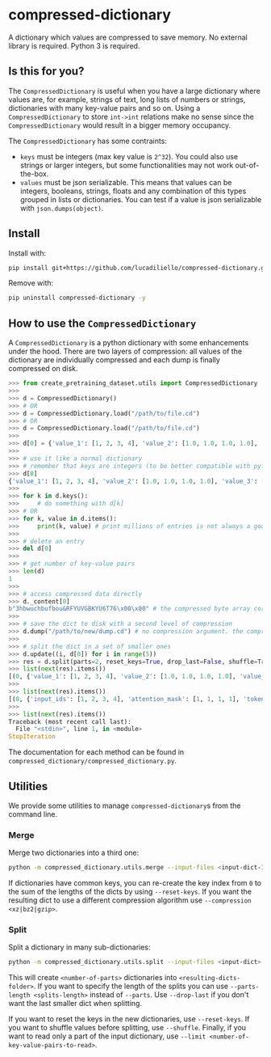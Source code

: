 # compressed-dictionary
A dictionary which values are compressed to save memory. No external library is required. Python 3 is required.

## Is this for you?

The `CompressedDictionary` is useful when you have a large dictionary where values are, for example, strings of text, long lists of numbers or strings, dictionaries with many key-value pairs and so on. Using a `CompressedDictionary` to store `int->int` relations make no sense since the `CompressedDictionary` would result in a bigger memory occupancy.

The `CompressedDictionary` has some contraints:
- `keys` must be integers (max key value is `2^32`). You could also use strings or larger integers, but some functionalities may not work out-of-the-box.
- `values` must be json serializable. This means that values can be integers, booleans, strings, floats and any combination of this types grouped in lists or dictionaries. You can test if a value is json serializable with `json.dumps(object)`.


## Install

Install with:
```bash
pip install git+https://github.com/lucadiliello/compressed-dictionary.git --upgrade
```

Remove with:
```bash
pip uninstall compressed-dictionary -y
```


## How to use the `CompressedDictionary`

A `CompressedDictionary` is a python dictionary with some enhancements under the hood. There are two layers of compression: all values of the dictionary are individually compressed and each dump is finally compressed on disk.

```python
>>> from create_pretraining_dataset.utils import CompressedDictionary
>>>
>>> d = CompressedDictionary()
>>> # OR
>>> d = CompressedDictionary.load("/path/to/file.cd")
>>> # OR
>>> d = CompressedDictionary.load("/path/to/file.cd")
>>>
>>> d[0] = {'value_1': [1, 2, 3, 4], 'value_2': [1.0, 1.0, 1.0, 1.0], 'value_3': ["hi", "I", "am", "Luca"], 'value_4': [True, False, True, True]}
>>>
>>> # use it like a normal dictionary
>>> # remember that keys are integers (to be better compatible with pytorch dataset indexing with integers)
>>> d[0]
{'value_1': [1, 2, 3, 4], 'value_2': [1.0, 1.0, 1.0, 1.0], 'value_3': ["hi", "I", "am", "Luca"], 'value_4': [True, False, True, True]}
>>>
>>> for k in d.keys():
>>>     # do something with d[k]
>>> # OR
>>> for k, value in d.items():
>>>     print(k, value) # print millions of entries is not always a good idea...
>>>
>>> # delete an entry
>>> del d[0]
>>>
>>> # get number of key-value pairs
>>> len(d)
1
>>>
>>> # access compressed data directly
>>> d._content[0]
b"3hbwuchbufbou&RFYUVGBKYU6T76\x00\x00" # the compressed byte array corresponding to the d[0] value
>>>
>>> # save the dict to disk with a second level of compression
>>> d.dump("/path/to/new/dump.cd") # no compression argument. the compression is the same used for values.
>>>
>>> # split the dict in a set of smaller ones
>>> d.update((i, d[0]) for i in range(5))
>>> res = d.split(parts=2, reset_keys=True, drop_last=False, shuffle=True) # splits are returned as a generator
>>> list(next(res).items())
[(0, {'value_1': [1, 2, 3, 4], 'value_2': [1.0, 1.0, 1.0, 1.0], 'value_3': ["hi", "I", "am", "Luca"], 'value_4': [True, False, True, True]}), (1, {'value_1': [1, 2, 3, 4], 'value_2': [1.0, 1.0, 1.0, 1.0], 'value_3': ["hi", "I", "am", "Luca"], 'value_4': [True, False, True, True]}), (2, {'value_1': [1, 2, 3, 4], 'value_2': [1.0, 1.0, 1.0, 1.0], 'value_3': ["hi", "I", "am", "Luca"], 'value_4': [True, False, True, True]})]
>>>
>>> list(next(res).items())
[(0, {'input_ids': [1, 2, 3, 4], 'attention_mask': [1, 1, 1, 1], 'token_type_ids': [0, 0, 1, 1], 'words_tails': [True, False, True, True]}), (1, {'input_ids': [1, 2, 3, 4], 'attention_mask': [1, 1, 1, 1], 'token_type_ids': [0, 0, 1, 1], 'words_tails': [True, False, True, True]})]
>>>
>>> list(next(res).items())
Traceback (most recent call last):
  File "<stdin>", line 1, in <module>
StopIteration
```

The documentation for each method can be found in `compressed_dictionary/compressed_dictionary.py`.


## Utilities

We provide some utilities to manage `compressed-dictionary`s from the command line.

### Merge

Merge two dictionaries into a third one:

```bash
python -m compressed_dictionary.utils.merge --input-files <input-dict-1> <input-dict-2> <...> --output-file <resulting-dict>
```

If dictionaries have common keys, you can re-create the key index from `0` to the sum of the lengths of the dicts by using `--reset-keys`.
If you want the resulting dict to use a different compression algorithm use `--compression <xz|bz2|gzip>`.


### Split

Split a dictionary in many sub-dictionaries:

```bash
python -m compressed_dictionary.utils.split --input-files <input-dict> --output-folder <resulting-dicts-folder> --parts <number-of-parts>
```

This will create `<number-of-parts>` dictionaries into `<resulting-dicts-folder>`. If you want to specify the length of the splits you can use `--parts-length <splits-length>` instead of `--parts`. Use `--drop-last` if you don't want the last smaller dict when splitting.

If you want to reset the keys in the new dictionaries, use `--reset-keys`. If you want to shuffle values before splitting, use `--shuffle`. Finally, if you want to read only a part of the input dictionary, use `--limit <number-of-key-value-pairs-to-read>`.
